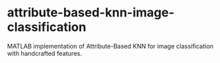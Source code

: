 # attribute-based-knn-image-classification
MATLAB implementation of Attribute-Based KNN for image classification with handcrafted features.
